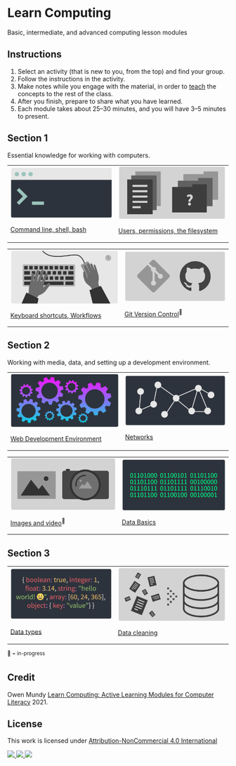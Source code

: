 
# Learn Computing

Basic, intermediate, and advanced computing lesson modules

## Instructions

1. Select an activity (that is new to you, from the top) and find your group.
1. Follow the instructions in the activity.
1. Make notes while you engage with the material, in order to [teach](https://en.wikipedia.org/wiki/Jigsaw_(teaching_technique)) the concepts to the rest of the class.
1. After you finish, prepare to share what you have learned.
1. Each module takes about 25–30 minutes, and you will have 3–5 minutes to present.





## Section 1

Essential knowledge for working with computers.

<table>
<tr>


<td>
<a href="topics-command-line.md">
<img src="assets/img/banner/banner-command-line.png">

Command line, shell, bash</a>
</td>


<td>
<a href="topics-files-folders.md">
<img src="assets/img/banner/banner-files-folders.png">


Users, permissions, the filesystem</a>
</td>


</tr>
</table>
<table>
<tr>


<td>
<a href="topics-keyboard-shortcuts.md">
<img src="assets/img/banner/banner-keyboard-shortcuts.png">

Keyboard shortcuts, Workflows</a>
</td>


<td>
<a href="https://docs.google.com/presentation/d/1vtK6LoqwF4rQQZZy-ovuEgsYUwwMRXsqDVMOjAPSBt0/edit#slide=id.p">
<img src="assets/img/banner/banner-version-control.png">

Git Version Control</a><sup>📌 </sup>
</td>



</tr>
</table>









## Section 2

Working with media, data, and setting up a development environment.

<table>
<tr>


<td>
<a href="topics-web-development.md">
<img src="assets/img/banner/banner-web-development.png">

Web Development Environment</a>
</td>



<td>
<a href="topics-networks.md">
<img src="assets/img/banner/banner-networks.png">

Networks</a>
</td>


</tr>
</table>
<table>
<tr>


<td>
<a href="topics-images-resolutions.md">
<img src="assets/img/banner/banner-images-resolutions.png">

Images and video</a><sup>📌 </sup>
</td>


<td>
<a href="topics-data-basics.md">
<img src="assets/img/banner/banner-data-basics.png">

Data Basics</a>
</td>


</tr>
</table>


















## Section 3



<table>
<tr>



<td>
<a href="topics-data-types.md">
<img src="assets/img/banner/banner-data-types.png">

Data types</a><sup> </sup>
</td>



<td>
<a href="topics-data-cleaning.md">
<img src="assets/img/banner/banner-data-cleaning.png">

Data cleaning</a>
</td>



<!-- <td>
<a href="topics-computational-thinking.md">
<img src="assets/img/banner/banner-computational-thinking.png">

Computational thinking</a><sup>📌 </sup>
</td>
-->


</tr>
</table>



<!--

TO Add

- Design Thinking from 404 and 245
https://www.google.com/search?q=design+thinking&safe=off&rlz=1C5CHFA_enUS903US909&sxsrf=ALeKk00UmuqK1Wv7fRyv0LQz13FoXSjw9g:1600281343883&source=lnms&tbm=isch&sa=X&ved=2ahUKEwjwrqvIqO7rAhWKMd8KHcCsCwMQ_AUoAXoECB0QAw&biw=1440&bih=798

- Design Patterns from 245 - might need to go in 245 repo

-->










<sup>📌 = in-progress</sup>





## Credit

Owen Mundy [Learn Computing: Active Learning Modules for Computer Literacy](https://github.com/omundy/learn-computing) 2021.


## License

<p xmlns:cc="http://creativecommons.org/ns#" >This work is licensed under <a href="http://creativecommons.org/licenses/by-nc/4.0/?ref=chooser-v1" target="_blank" rel="license noopener noreferrer">Attribution-NonCommercial 4.0 International

<img height=28 src="https://mirrors.creativecommons.org/presskit/icons/cc.svg?ref=chooser-v1"> <img height=28 src="https://mirrors.creativecommons.org/presskit/icons/by.svg?ref=chooser-v1"> <img height=28 src="https://mirrors.creativecommons.org/presskit/icons/nc.svg?ref=chooser-v1"></a></p>
